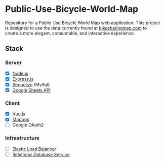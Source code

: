 # Public-Use-Bicycle-World-Map
Repository for a Public Use Bicycle World Map web application. This project is designed to use the data currently found at [bikesharingmap.com](http://bikesharingmap.com) to create a more elegant, consumable, and interactive experience.

## Stack

### Server
- [x] [Node.js](https://nodejs.org/en/)
- [x] [Express.js](https://expressjs.com/)
- [x] [Sequelize](https://sequelize.org/) (MySql)
- [x] [Google Sheets API](https://developers.google.com/sheets/api)

### Client
- [x] [Vue.js](https://vuejs.org/)
- [x] [Mapbox](https://www.mapbox.com/)
- [ ] Google OAuth2

### Infrastructure
- [ ] [Elastic Load Balancer](https://aws.amazon.com/elasticloadbalancing/)
- [ ] [Relational Database Service](https://aws.amazon.com/rds/)

